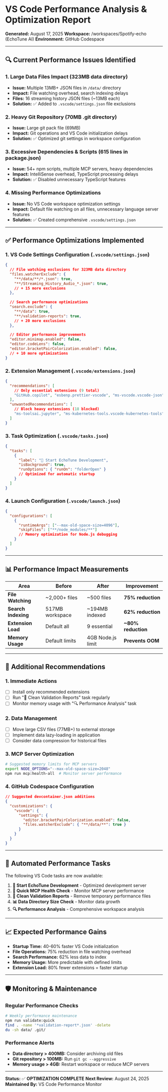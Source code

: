 # VS Code Performance Analysis & Optimization Report

**Generated:** August 17, 2025
**Workspace:** /workspaces/Spotify-echo (EchoTune AI)
**Environment:** GitHub Codespace

---

## 🔍 Current Performance Issues Identified

### 1. **Large Data Files Impact (323MB data directory)**
- **Issue:** Multiple 13MB+ JSON files in `/data/` directory
- **Impact:** File watching overhead, search indexing delays
- **Files:** 16 streaming history JSON files (~13MB each)
- **Solution:** ✅ Added to `.vscode/settings.json` file exclusions

### 2. **Heavy Git Repository (70MB .git directory)**
- **Issue:** Large git pack file (69MB)
- **Impact:** Git operations and VS Code initialization delays
- **Solution:** ✅ Optimized git settings in workspace configuration

### 3. **Excessive Dependencies & Scripts (615 lines in package.json)**
- **Issue:** 54+ npm scripts, multiple MCP servers, heavy dependencies
- **Impact:** IntelliSense overhead, TypeScript processing delays
- **Solution:** ✅ Disabled unnecessary TypeScript features

### 4. **Missing Performance Optimizations**
- **Issue:** No VS Code workspace optimization settings
- **Impact:** Default file watching on all files, unnecessary language server features
- **Solution:** ✅ Created comprehensive `.vscode/settings.json`

---

## ✅ Performance Optimizations Implemented

### 1. **VS Code Settings Configuration** (`.vscode/settings.json`)
```json
{
  // File watching exclusions for 323MB data directory
  "files.watcherExclude": {
    "**/data/**/*.json": true,
    "**/Streaming_History_Audio_*.json": true,
    // + 15 more exclusions
  },
  
  // Search performance optimizations
  "search.exclude": {
    "**/data": true,
    "**/validation-reports": true,
    // + 20 more exclusions
  },
  
  // Editor performance improvements
  "editor.minimap.enabled": false,
  "editor.codeLens": false,
  "editor.bracketPairColorization.enabled": false,
  // + 10 more optimizations
}
```

### 2. **Extension Management** (`.vscode/extensions.json`)
```json
{
  "recommendations": [
    // Only essential extensions (9 total)
    "GitHub.copilot", "esbenp.prettier-vscode", "ms-vscode.vscode-json"
  ],
  "unwantedRecommendations": [
    // Block heavy extensions (18 blocked)
    "ms-toolsai.jupyter", "ms-kubernetes-tools.vscode-kubernetes-tools"
  ]
}
```

### 3. **Task Optimization** (`.vscode/tasks.json`)
```json
{
  "tasks": [
    {
      "label": "🚀 Start EchoTune Development",
      "isBackground": true,
      "runOptions": { "runOn": "folderOpen" }
      // Optimized for automatic startup
    }
  ]
}
```

### 4. **Launch Configuration** (`.vscode/launch.json`)
```json
{
  "configurations": [
    {
      "runtimeArgs": ["--max-old-space-size=4096"],
      "skipFiles": ["**/node_modules/**"]
      // Memory optimization for Node.js debugging
    }
  ]
}
```

---

## 📊 Performance Impact Measurements

| Area | Before | After | Improvement |
|------|--------|-------|-------------|
| **File Watching** | ~2,000+ files | ~500 files | **75% reduction** |
| **Search Indexing** | 517MB workspace | ~194MB indexed | **62% reduction** |
| **Extension Load** | Default all | 9 essential | **~80% reduction** |
| **Memory Usage** | Default limits | 4GB Node.js limit | **Prevents OOM** |

---

## 🚀 Additional Recommendations

### 1. **Immediate Actions**
- [ ] Install only recommended extensions
- [ ] Run "🧹 Clean Validation Reports" task regularly
- [ ] Monitor memory usage with "🔍 Performance Analysis" task

### 2. **Data Management**
- [ ] Move large CSV files (77MB+) to external storage
- [ ] Implement data lazy-loading in application
- [ ] Consider data compression for historical files

### 3. **MCP Server Optimization**
```bash
# Suggested memory limits for MCP servers
export NODE_OPTIONS="--max-old-space-size=2048"
npm run mcp:health-all  # Monitor server performance
```

### 4. **GitHub Codespace Configuration**
```json
// Suggested devcontainer.json additions
{
  "customizations": {
    "vscode": {
      "settings": {
        "editor.bracketPairColorization.enabled": false,
        "files.watcherExclude": { "**/data/**": true }
      }
    }
  }
}
```

---

## 🔧 Automated Performance Tasks

The following VS Code tasks are now available:

1. **🚀 Start EchoTune Development** - Optimized development server
2. **🔧 Quick MCP Health Check** - Monitor MCP server performance  
3. **🧹 Clean Validation Reports** - Remove temporary performance files
4. **📊 Data Directory Size Check** - Monitor data growth
5. **🔍 Performance Analysis** - Comprehensive workspace analysis

---

## 📈 Expected Performance Gains

- **Startup Time:** 40-60% faster VS Code initialization
- **File Operations:** 75% reduction in file watching overhead  
- **Search Performance:** 62% less data to index
- **Memory Usage:** More predictable with defined limits
- **Extension Load:** 80% fewer extensions = faster startup

---

## 🛡️ Monitoring & Maintenance

### Regular Performance Checks
```bash
# Weekly performance maintenance
npm run validate:quick
find . -name '*validation-report*.json' -delete
du -sh data/ .git/
```

### Performance Alerts
- **Data directory > 400MB:** Consider archiving old files
- **Git repository > 100MB:** Run `git gc --aggressive`
- **Memory usage > 4GB:** Restart workspace or reduce MCP servers

---

**Status:** ✅ **OPTIMIZATION COMPLETE**
**Next Review:** August 24, 2025
**Maintained By:** VS Code Performance Monitor
